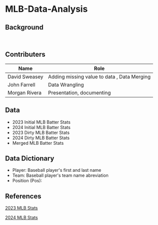 # MLB-Data-Analysis

## Background 

<br>


## Contributers

|Name               | Role
|-------------------|----------------------------------------------------
| David Sweasey     | Adding missing value to data , Data Merging         
| John Farrell      | Data Wrangling
| Morgan Rivera     | Presentation, documenting        

## Data
- 2023 Initial MLB Batter Stats
- 2024 Initial MLB Batter Stats
- 2023 Dirty MLB Batter Stats
- 2024 Dirty MLB Batter Stats
- Merged MLB Batter Stats

## Data Dictionary
- Player: Baseball player's first and last name
- Team: Baseball player's team name abreviation
- Position (Pos): 


## References 
[2023 MLB Stats](https://www.rotowire.com/baseball/stats.php?season=2023 )

[2024 MLB Stats](https://www.rotowire.com/baseball/stats.php?season=2024 )
